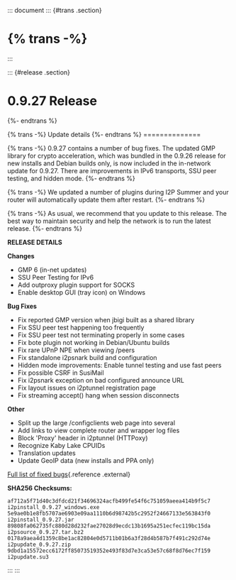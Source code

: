 ::: document
::: {#trans .section}
# {% trans -%}
:::

::: {#release .section}
# 0.9.27 Release

{%- endtrans %}

{% trans -%} Update details {%- endtrans %} ==============

{% trans -%} 0.9.27 contains a number of bug fixes. The updated GMP
library for crypto acceleration, which was bundled in the 0.9.26 release
for new installs and Debian builds only, is now included in the
in-network update for 0.9.27. There are improvements in IPv6 transports,
SSU peer testing, and hidden mode. {%- endtrans %}

{% trans -%} We updated a number of plugins during I2P Summer and your
router will automatically update them after restart. {%- endtrans %}

{% trans -%} As usual, we recommend that you update to this release. The
best way to maintain security and help the network is to run the latest
release. {%- endtrans %}

**RELEASE DETAILS**

**Changes**

-   GMP 6 (in-net updates)
-   SSU Peer Testing for IPv6
-   Add outproxy plugin support for SOCKS
-   Enable desktop GUI (tray icon) on Windows

**Bug Fixes**

-   Fix reported GMP version when jbigi built as a shared library
-   Fix SSU peer test happening too frequently
-   Fix SSU peer test not terminating properly in some cases
-   Fix bote plugin not working in Debian/Ubuntu builds
-   Fix rare UPnP NPE when viewing /peers
-   Fix standalone i2psnark build and configuration
-   Hidden mode improvements: Enable tunnel testing and use fast peers
-   Fix possible CSRF in SusiMail
-   Fix i2psnark exception on bad configured announce URL
-   Fix layout issues on i2ptunnel registration page
-   Fix streaming accept() hang when session disconnects

**Other**

-   Split up the large /configclients web page into several
-   Add links to view complete router and wrapper log files
-   Block \'Proxy\' header in i2ptunnel (HTTPoxy)
-   Recognize Kaby Lake CPUIDs
-   Translation updates
-   Update GeoIP data (new installs and PPA only)

[Full list of fixed
bugs](http://%7B%7Bi2pconv('trac.i2p2.i2p')%7D%7D/query?resolution=fixed&milestone=0.9.27){.reference
.external}

**SHA256 Checksums:**

``` literal-block
af712a5f71d40c3dfdcd21f34696324acfb499fe54f6c751059aeea414b9f5c7  i2pinstall_0.9.27_windows.exe
5e9ae0b1e8fb5707ae6903e09aa1110b6d98742b5c2952f24667133e563843f0  i2pinstall_0.9.27.jar
89808fa062735fc880d28d232fae27028d9ecdc13b1695a251ecfec119bc15da  i2psource_0.9.27.tar.bz2
0178a9aea4d1359c8be1ac82804e0d5711b01b6a3f28d4b587b7f491c292d74e  i2pupdate_0.9.27.zip
9dbd1a15572ecc6172ff85073519352e493f83d7e3ca53e57c68f8d76ec7f159  i2pupdate.su3
```
:::
:::
